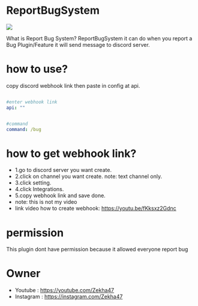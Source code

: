# ReportBugSystem

  [![](https://poggit.pmmp.io/shield.state/ReportBugSystem)](https://poggit.pmmp.io/p/ReportBugSystem)

  What is Report Bug System?
  ReportBugSystem it can do when you report a Bug Plugin/Feature it will send message to discord server. 

# how to use?

copy discord webhook link then paste in config at api.
``` yaml

#enter webhook link
api: ""
```
``` yaml

#command
command: /bug
```

# how to get webhook link?
 - 1.go to discord server you want create.
 - 2.click on channel you want create.  note: text channel only.
 - 3.click setting.
 - 4.click Integrations.
 - 5.copy webhook link and save done.
 - note: this is not my video
 - link video how to create webhook: https://youtu.be/fKksxz2Gdnc


# permission
  This plugin dont have permission because it allowed everyone report bug

# Owner
 - Youtube : https://youtube.com/Zekha47
 - Instagram : https://instagram.com/Zekha47
